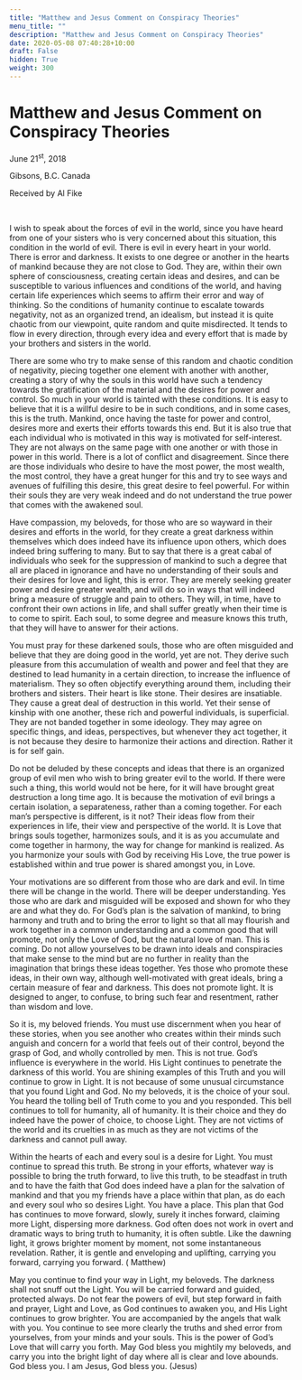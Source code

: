 ```yaml
---
title: "Matthew and Jesus Comment on Conspiracy Theories"
menu_title: ""
description: "Matthew and Jesus Comment on Conspiracy Theories"
date: 2020-05-08 07:40:28+10:00
draft: False
hidden: True
weight: 300
---
```

# Matthew and Jesus Comment on Conspiracy Theories

June 21<sup>st</sup>, 2018

Gibsons, B.C. Canada

Received by Al Fike

 

I wish to speak about the forces of evil in the world, since you have heard from one of your sisters who is very concerned about this situation, this condition in the world of evil. There is evil in every heart in your world. There is error and darkness. It exists to one degree or another in the hearts of mankind because they are not close to God. They are, within their own sphere of consciousness, creating certain ideas and desires, and can be susceptible to various influences and conditions of the world, and having certain life experiences which seems to affirm their error and way of thinking. So the conditions of humanity continue to escalate towards negativity, not as an organized trend, an idealism, but instead it is quite chaotic from our viewpoint, quite random and quite misdirected. It tends to flow in every direction, through every idea and every effort that is made by your brothers and sisters in the world. 

There are some who try to make sense of this random and chaotic condition of negativity, piecing together one element with another with another, creating a story of why the souls in this world have such a tendency towards the gratification of the material and the desires for power and control. So much in your world is tainted with these conditions. It is easy to believe that it is a willful desire to be in such conditions, and in some cases, this is the truth. Mankind, once having the taste for power and control, desires more and exerts their efforts towards this end. But it is also true that each individual who is motivated in this way is motivated for self-interest. They are not always on the same page with one another or with those in power in this world. There is a lot of conflict and disagreement. Since there are those individuals who desire to have the most power, the most wealth, the most control, they have a great hunger for this and try to see ways and avenues of fulfilling this desire, this great desire to feel powerful. For within their souls they are very weak indeed and do not understand the true power that comes with the awakened soul. 

Have compassion, my beloveds, for those who are so wayward in their desires and efforts in the world, for they create a great darkness within themselves which does indeed have its influence upon others, which does indeed bring suffering to many. But to say that there is a great cabal of individuals who seek for the suppression of mankind to such a degree that all are placed in ignorance and have no understanding of their souls and their desires for love and light, this is error. They are merely seeking greater power and desire greater wealth, and will do so in ways that will indeed bring a measure of struggle and pain to others. They will, in time, have to confront their own actions in life, and shall suffer greatly when their time is to come to spirit. Each soul, to some degree and measure knows this truth, that they will have to answer for their actions. 

You must pray for these darkened souls, those who are often misguided and believe that they are doing good in the world, yet are not. They derive such pleasure from this accumulation of wealth and power and feel that they are destined to lead humanity in a certain direction, to increase the influence of materialism. They so often objectify everything around them, including their brothers and sisters. Their heart is like stone. Their desires are insatiable. They cause a great deal of destruction in this world. Yet their sense of kinship with one another, these rich and powerful individuals, is superficial. They are not banded together in some ideology. They may agree on specific things, and ideas, perspectives, but whenever they act together, it is not because they desire to harmonize their actions and direction. Rather it is for self gain. 

Do not be deluded by these concepts and ideas that there is an organized group of evil men who wish to bring greater evil to the world. If there were such a thing, this world would not be here, for it will have brought great destruction a long time ago. It is because the motivation of evil brings a certain isolation, a separateness, rather than a coming together. For each man’s perspective is different, is it not? Their ideas flow from their experiences in life, their view and perspective of the world. It is Love that brings souls together, harmonizes souls, and it is as you accumulate and come together in harmony, the way for change for mankind is realized. As you harmonize your souls with God by receiving His Love, the true power is established within and true power is shared amongst you, in Love. 

Your motivations are so different from those who are dark and evil. In time there will be change in the world. There will be deeper understanding. Yes those who are dark and misguided will be exposed and shown for who they are and what they do. For God’s plan is the salvation of mankind, to bring harmony and truth and to bring the error to light so that all may flourish and work together in a common understanding and a common good that will promote, not only the Love of God, but the natural love of man. This is coming. Do not allow yourselves to be drawn into ideals and conspiracies that make sense to the mind but are no further in reality than the imagination that brings these ideas together. Yes those who promote these ideas, in their own way, although well-motivated with great ideals, bring a certain measure of fear and darkness. This does not promote light. It is designed to anger, to confuse, to bring such fear and resentment, rather than wisdom and love. 

So it is, my beloved friends. You must use discernment when you hear of these stories, when you see another who creates within their minds such anguish and concern for a world that feels out of their control, beyond the grasp of God, and wholly controlled by men. This is not true. God’s influence is everywhere in the world. His Light continues to penetrate the darkness of this world. You are shining examples of this Truth and you will continue to grow in Light. It is not because of some unusual circumstance that you found Light and God. No my beloveds, it is the choice of your soul. You heard the tolling bell of Truth come to you and you responded. This bell continues to toll for humanity, all of humanity. It is their choice and they do indeed have the power of choice, to choose Light. They are not victims of the world and its cruelties in as much as they are not victims of the darkness and cannot pull away. 

Within the hearts of each and every soul is a desire for Light. You must continue to spread this truth. Be strong in your efforts, whatever way is possible to bring the truth forward, to live this truth, to be steadfast in truth and to have the faith that God does indeed have a plan for the salvation of mankind and that you my friends have a place within that plan, as do each and every soul who so desires Light. You have a place. This plan that God has continues to move forward, slowly, surely it inches forward, claiming more Light, dispersing more darkness. God often does not work in overt and dramatic ways to bring truth to humanity, it is often subtle. Like the dawning light, it grows brighter moment by moment, not some instantaneous revelation. Rather, it is gentle and enveloping and uplifting, carrying you forward, carrying you forward. ( Matthew)

May you continue to find your way in Light, my beloveds. The darkness shall not snuff out the Light. You will be carried forward and guided, protected always. Do not fear the powers of evil, but step forward in faith and prayer, Light and Love, as God continues to awaken you, and His Light continues to grow brighter. You are accompanied by the angels that walk with you. You continue to see more clearly the truths and shed error from yourselves, from your minds and your souls. This is the power of God’s Love that will carry you forth. May God bless you mightily my beloveds, and carry you into the bright light of day where all is clear and love abounds. God bless you. I am Jesus, God bless you. (Jesus)
